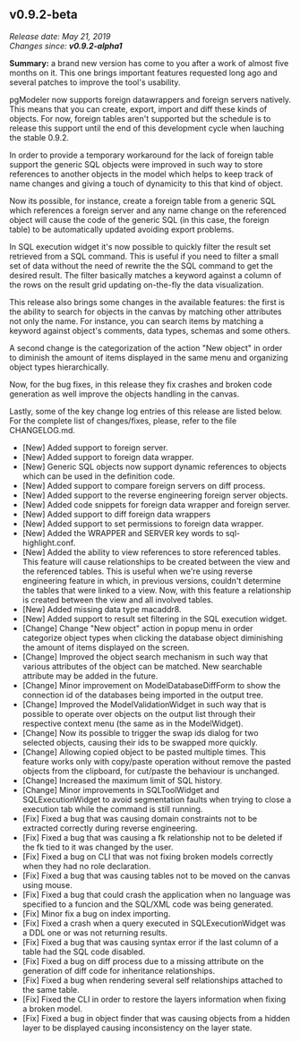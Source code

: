 v0.9.2-beta
------

<em>Release date: May 21, 2019</em><br/>
<em>Changes since: <strong>v0.9.2-alpha1</strong></em><br/>

<strong>Summary:</strong> a brand new version has come to you after a work of almost five months on it. This one brings important features requested long ago and several patches to improve the tool's usability. <br/>

pgModeler now supports foreign datawrappers and foreign servers natively. This means that you can create, export, import and diff these kinds of objects. For now, foreign tables aren't supported but the schedule is to release this support until the end of this development cycle when lauching the stable 0.9.2. <br/>

In order to provide a temporary workaround for the lack of foreign table support the generic SQL objects were improved in such way to store references to another objects in the model which helps to keep track of name changes and giving a touch of dynamicity to this that kind of object.  <br/>

Now its possible, for instance, create a foreign table from a generic SQL which references a foreign server and any name change on the referenced object will cause the code of the generic SQL (in this case, the foreign table) to be automatically updated avoiding export problems.<br/>

In SQL execution widget it's now possible to quickly filter the result set retrieved from a SQL command. This is useful if you need to filter a small set of data without the need of rewrite the the SQL command to get the desired result. The filter basically matches a keyword against a column of the rows on the result grid updating on-the-fly the data visualization. <br/>

This release also brings some changes in the available features: the first is the ability to search for objects in the canvas by matching other attributes not only the name. For instance, you can search items by matching a keyword against object's comments, data types, schemas and some others. <br/> 

A second change is the categorization of the action "New object" in order to diminish the amount of items displayed in the same menu and organizing object types hierarchically. <br/>

Now, for the bug fixes, in this release they fix crashes and broken code generation as well improve the objects handling in the canvas. <br/>

Lastly, some of the key change log entries of this release are listed below. For the complete list of changes/fixes, please, refer to the file CHANGELOG.md. <br/>

* [New] Added support to foreign server.
* [New] Added support to foreign data wrapper.
* [New] Generic SQL objects now support dynamic references to objects which can be used in the definition code.
* [New] Added support to compare foreign servers on diff process.
* [New] Added support to the reverse engineering foreign server objects.
* [New] Added code snippets for foreign data wrapper and foreign server.
* [New] Added support to diff foreign data wrappers
* [New] Added support to set permissions to foreign data wrapper.
* [New] Added the WRAPPER and SERVER key words to sql-highlight.conf.
* [New] Added the ability to view references to store referenced tables. This feature will cause relationships to be created between the view and the referenced tables. This is useful when we're using reverse engineering feature in which, in previous versions, couldn't determine the tables that were linked to a view. Now, with this feature a relationship is created between the view and all involved tables.
* [New] Added missing data type macaddr8.
* [New] Added support to result set filtering in the SQL execution widget.
* [Change] Change "New object" action in popup menu in order categorize object types when clicking the database object diminishing the amount of items displayed on the screen.
* [Change] Improved the object search mechanism in such way that various attributes of the object can be matched. New searchable attribute may be added in the future.
* [Change] Minor improvement on ModelDatabaseDiffForm to show the connection id of the databases being imported in the output tree.
* [Change] Improved the ModelValidationWidget in such way that is possible to operate over objects on the output list through their respective context menu (the same as in the ModelWidget).
* [Change] Now its possible to trigger the swap ids dialog for two selected objects, causing their ids to be swapped more quickly.
* [Change] Allowing copied object to be pasted multiple times. This feature works only with copy/paste operation without remove the pasted objects from the clipboard, for cut/paste the behaviour is unchanged.
* [Change] Increased the maximum limit of SQL history.
* [Change] Minor improvements in SQLToolWidget and SQLExecutionWidget to avoid segmentation faults when trying to close a execution tab while the command is still running.
* [Fix] Fixed a bug that was causing domain constraints not to be extracted correctly during reverse engineering.
* [Fix] Fixed a bug that was causing a fk relationship not to be deleted if the fk tied to it was changed by the user.
* [Fix] Fixed a bug on CLI that was not fixing broken models correctly when they had no role declaration.
* [Fix] Fixed a bug that was causing tables not to be moved on the canvas using mouse.
* [Fix] Fixed a bug that could crash the application when no language was specified to a funcion and the SQL/XML code was being generated.
* [Fix] Minor fix a bug on index importing.
* [Fix] Fixed a crash when a query executed in SQLExecutionWidget was a DDL one or was not returning results.
* [Fix] Fixed a bug that was causing syntax error if the last column of a table had the SQL code disabled.
* [Fix] Fixed a bug on diff process due to a missing attribute on the generation of diff code for inheritance relationships.
* [Fix] Fixed a bug when rendering several self relationships attached to the same table.
* [Fix] Fixed the CLI in order to restore the layers information when fixing a broken model.
* [Fix] Fixed a bug in object finder that was causing objects from a hidden layer to be displayed causing inconsistency on the layer state.

